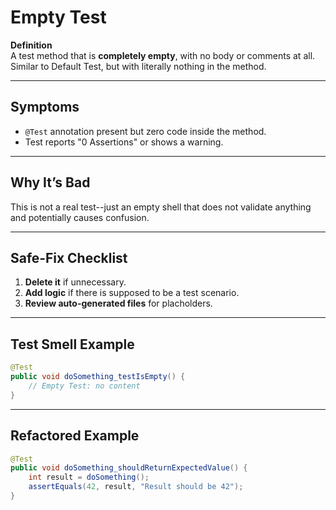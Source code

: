 # Empty Test

**Definition**  
A test method that is **completely empty**, with no body or comments at all. Similar to Default Test, but with literally nothing in the method.

---

## Symptoms
- `@Test` annotation present but zero code inside the method.
- Test reports "0 Assertions" or shows a warning.

---

## Why It’s Bad
This is not a real test--just an empty shell that does not validate anything and potentially causes confusion.

---

## Safe‑Fix Checklist
1. **Delete it** if unnecessary.
2. **Add logic** if there is supposed to be a test scenario.
3. **Review auto-generated files** for placholders.

---

## Test Smell Example
```java
@Test
public void doSomething_testIsEmpty() {
    // Empty Test: no content
}
```

---

## Refactored Example
```java
@Test
public void doSomething_shouldReturnExpectedValue() {
    int result = doSomething();
    assertEquals(42, result, "Result should be 42");
}
```